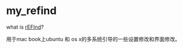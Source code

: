 # my_refind
what is [rEFInd](https://en.wikipedia.org/wiki/REFInd)?

用于mac book上ubuntu 和 os x的多系统引导的一些设置修改和界面修改。
